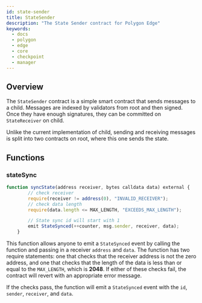 ```yaml
---
id: state-sender
title: StateSender
description: "The State Sender contract for Polygon Edge"
keywords:
  - docs
  - polygon
  - edge
  - core
  - checkpoint
  - manager
---
```


## Overview

The `StateSender` contract is a simple smart contract that sends messages
to a child. Messages are indexed by validators from root and then signed.
Once they have enough signatures, they can be committed on `StateReceiver`
on child.

Unlike the current implementation of child, sending and receiving messages
is split into two contracts on root, where this one sends the state.

## Functions

### stateSync

```js
function syncState(address receiver, bytes calldata data) external {
        // check receiver
        require(receiver != address(0), "INVALID_RECEIVER");
        // check data length
        require(data.length <= MAX_LENGTH, "EXCEEDS_MAX_LENGTH");

        // State sync id will start with 1
        emit StateSynced(++counter, msg.sender, receiver, data);
    }
```

This function allows anyone to emit a `StateSynced` event by calling the function
and passing in a receiver `address` and `data`. The function has two require statements:
one that checks that the receiver address is not the zero address, and one that checks
that the length of the data is less than or equal to the `MAX_LENGTH`, which is **2048**.
If either of these checks fail, the contract will revert with an appropriate error
message.

If the checks pass, the function will emit a `StateSynced` event with the `id`, `sender`,
`receiver`, and `data`.

